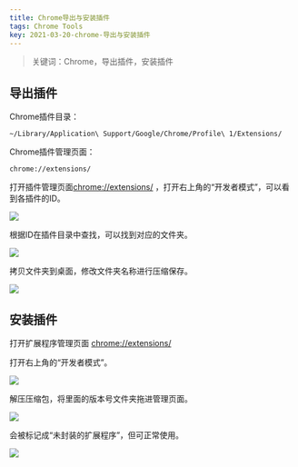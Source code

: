 ```yaml
---
title: Chrome导出与安装插件
tags: Chrome Tools
key: 2021-03-20-chrome-导出与安装插件
---
```

> 关键词：Chrome，导出插件，安装插件

## 导出插件

Chrome插件目录：

```
~/Library/Application\ Support/Google/Chrome/Profile\ 1/Extensions/
```

Chrome插件管理页面：

```
chrome://extensions/
```

打开插件管理页面[chrome://extensions/](chrome://extensions/) ，打开右上角的“开发者模式”，可以看到各插件的ID。

<img src="https://image.oldboard.tech/blog/59EF9785-DBB4-42B3-AD04-71A2C53D99E8.png">

根据ID在插件目录中查找，可以找到对应的文件夹。

<img src="https://image.oldboard.tech/blog/298E2D79-5D03-4087-8D0B-AED7F243797F.png">

拷贝文件夹到桌面，修改文件夹名称进行压缩保存。

<img src="https://image.oldboard.tech/blog/FB6548E7-08A0-402E-832A-7B5F3B9A9F57.png">

## 安装插件

打开扩展程序管理页面 [chrome://extensions/](chrome://extensions/) 

打开右上角的“开发者模式”。

<img src="https://image.oldboard.tech/blog/0B90E24D-8470-48A0-A00B-5177C8A1A67C.png">

解压压缩包，将里面的版本号文件夹拖进管理页面。

<img src="https://image.oldboard.tech/blog/0F6CCBA8-5D6F-4862-8FB0-C65E9A9F2291.png">

会被标记成“未封装的扩展程序”，但可正常使用。

<img src="https://image.oldboard.tech/blog/3C40813F-C73C-41FA-9625-30D82BCA417A.png">



